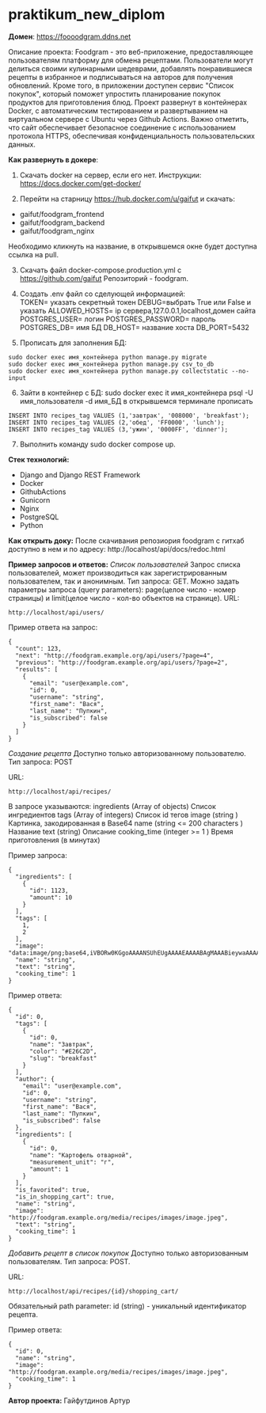 # praktikum_new_diplom

**Домен**:
https://foooodgram.ddns.net

Описание проекта:
Foodgram - это веб-приложение, предоставляющее пользователям платформу для обмена рецептами. Пользователи могут делиться своими кулинарными шедеврами, добавлять понравившиеся рецепты в избранное и подписываться на авторов для получения обновлений. Кроме того, в приложении доступен сервис "Список покупок", который поможет упростить планирование покупок продуктов для приготовления блюд. Проект развернут в контейнерах Docker, с автоматическим тестированием и развертыванием на виртуальном сервере с Ubuntu через Github Actions. Важно отметить, что сайт обеспечивает безопасное соединение с использованием протокола HTTPS, обеспечивая конфиденциальность пользовательских данных.

**Как развернуть в докере**:
1. Скачать docker на сервер, если его нет. Инструкции: https://docs.docker.com/get-docker/

2. Перейти на старницу https://hub.docker.com/u/gaifut и скачать:
- gaifut/foodgram_frontend
- gaifut/foodgram_backend
- gaifut/foodgram_nginx

Необходимо кликнуть на название, в открывшемся окне будет доступна ссылка на pull.

3. Скачать файл docker-compose.production.yml c https://github.com/gaifut
Репозиторий - foodgram.

4. Создать .env файл со сделующей информацией:                                                       
TOKEN= указать секретный токен 
DEBUG=выбрать True или False и указать
ALLOWED_HOSTS= ip сервера,127.0.0.1,localhost,домен сайта
POSTGRES_USER= логин
POSTGRES_PASSWORD= пароль
POSTGRES_DB= имя БД
DB_HOST= название хоста
DB_PORT=5432

5. Прописать для заполнения БД:
```
sudo docker exec имя_контейнера python manage.py migrate
sudo docker exec имя_контейнера python manage.py csv_to_db
sudo docker exec имя_контейнера python manage.py collectstatic --no-input
```

6. Зайти в контейнер с БД:
sudo docker exec it имя_контейнера psql -U имя_пользователя -d имя_БД
в открывшемся терминале прописать
```
INSERT INTO recipes_tag VALUES (1,'завтрак', '008000', 'breakfast');
INSERT INTO recipes_tag VALUES (2,'обед', 'FF0000', 'lunch');
INSERT INTO recipes_tag VALUES (3,'ужин', '0000FF', 'dinner');
```

7. Выполнить команду sudo docker compose up.

**Стек технологий:**
- Django and Django REST Framework
- Docker
- GithubActions
- Gunicorn
- Nginx
- PostgreSQL
- Python

**Как открыть доку:**
После скачивания репозиория foodgram с гитхаб доступно в нем и по адресу:
http://localhost/api/docs/redoc.html

**Пример запросов и ответов:**
*Список пользователей*
Запрос списка пользователей, может производиться как зарегистрированным пользователем, так и анонимным.
Тип запроса: GET.
Можно задать параметры запроса (query parameters): page(целое число - номер страницы) и limit(целое число - кол-во объектов на странице).
URL:
```
http://localhost/api/users/
```

Пример ответа на запрос:
```
{
  "count": 123,
  "next": "http://foodgram.example.org/api/users/?page=4",
  "previous": "http://foodgram.example.org/api/users/?page=2",
  "results": [
    {
      "email": "user@example.com",
      "id": 0,
      "username": "string",
      "first_name": "Вася",
      "last_name": "Пупкин",
      "is_subscribed": false
    }
  ]
}
```

*Создание рецепта*
Доступно только авторизованному пользователю.
Тип запроса: POST

URL:
```
http://localhost/api/recipes/
```

В запросе указываются:
ingredients (Array of objects) Список ингредиентов
tags (Array of integers) Список id тегов
image (string <binary> ) Картинка, закодированная в Base64
name (string <= 200 characters ) Название
text (string) Описание
cooking_time (integer >= 1 ) Время приготовления (в минутах)

Пример запроса:
```
{
  "ingredients": [
    {
      "id": 1123,
      "amount": 10
    }
  ],
  "tags": [
    1,
    2
  ],
  "image": "data:image/png;base64,iVBORw0KGgoAAAANSUhEUgAAAAEAAAABAgMAAABieywaAAAACVBMVEUAAAD///9fX1/S0ecCAAAACXBIWXMAAA7EAAAOxAGVKw4bAAAACklEQVQImWNoAAAAggCByxOyYQAAAABJRU5ErkJggg==",
  "name": "string",
  "text": "string",
  "cooking_time": 1
}
```

Пример ответа:
```
{
  "id": 0,
  "tags": [
    {
      "id": 0,
      "name": "Завтрак",
      "color": "#E26C2D",
      "slug": "breakfast"
    }
  ],
  "author": {
    "email": "user@example.com",
    "id": 0,
    "username": "string",
    "first_name": "Вася",
    "last_name": "Пупкин",
    "is_subscribed": false
  },
  "ingredients": [
    {
      "id": 0,
      "name": "Картофель отварной",
      "measurement_unit": "г",
      "amount": 1
    }
  ],
  "is_favorited": true,
  "is_in_shopping_cart": true,
  "name": "string",
  "image": "http://foodgram.example.org/media/recipes/images/image.jpeg",
  "text": "string",
  "cooking_time": 1
}
```

*Добавить рецепт в список покупок*
Доступно только авторизованным пользователям.
Тип запроса: POST.

URL:
```
http://localhost/api/recipes/{id}/shopping_cart/
```

Обязательный path parameter: id (string) - уникальный идентификатор рецепта.

Пример ответа:
```
{
  "id": 0,
  "name": "string",
  "image": "http://foodgram.example.org/media/recipes/images/image.jpeg",
  "cooking_time": 1
}
```

**Автор проекта:**
Гайфутдинов Артур
